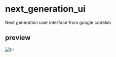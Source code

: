 # next_generation_ui
Next generation user interface from google codelab

## preview
![til](./preview.gif)
